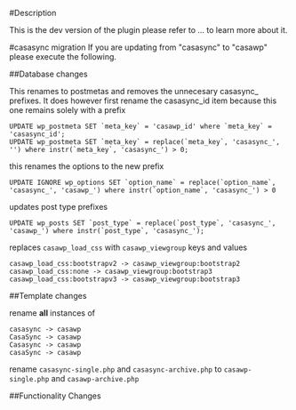#Description

This is the dev version of the plugin please refer to ... to learn more about it.

#casasync migration
If you are updating from "casasync" to "casawp" please execute the following.

##Database changes

This renames to postmetas and removes the unnecesary casasync_ prefixes. It does however first rename the casasync_id item because this one remains solely with a prefix

```
UPDATE wp_postmeta SET `meta_key` = 'casawp_id' where `meta_key` = 'casasync_id';
UPDATE wp_postmeta SET `meta_key` = replace(`meta_key`, 'casasync_', '') where instr(`meta_key`, 'casasync_') > 0;
```

this renames the options to the new prefix

```
UPDATE IGNORE wp_options SET `option_name` = replace(`option_name`, 'casasync_', 'casawp_') where instr(`option_name`, 'casasync_') > 0
```

updates post type prefixes

```
UPDATE wp_posts SET `post_type` = replace(`post_type`, 'casasync_', 'casawp_') where instr(`post_type`, 'casasync_'); 
```

replaces `casawp_load_css` with `casawp_viewgroup` keys and values

```
casawp_load_css:bootstrapv2 -> casawp_viewgroup:bootstrap2
casawp_load_css:none -> casawp_viewgroup:bootstrap3
casawp_load_css:bootstrapv3 -> casawp_viewgroup:bootstrap3

```






##Template changes

rename **all** instances of

```
casasync -> casawp
CasaSync -> casawp
Casasync -> casawp
casaSync -> casawp
```

rename `casasync-single.php` and `casasync-archive.php` to `casawp-single.php` and `casawp-archive.php`

##Functionality Changes


